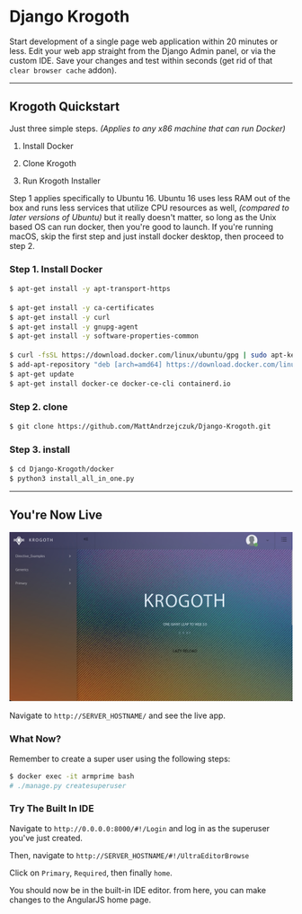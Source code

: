 # Django Krogoth

Start development of a single page web application within 20 minutes or less. Edit your web app straight from the Django Admin panel, or via the custom IDE. Save your changes and test within seconds (get rid of that `clear browser cache` addon).

----



## Krogoth Quickstart

Just three simple steps. *(Applies to any x86 machine that can run Docker)*


1. Install Docker

2. Clone Krogoth

3. Run Krogoth Installer


Step 1 applies specifically to Ubuntu 16. Ubuntu 16 uses less RAM out of the box and runs less services that utilize CPU resources as well, *(compared to later versions of Ubuntu)* but it really doesn't matter, so long as the Unix based OS can run docker, then you're good to launch. If you're running macOS, skip the first step and just install docker desktop, then proceed to step 2.

### Step 1. Install Docker

```bash
$ apt-get install -y apt-transport-https 

$ apt-get install -y ca-certificates 
$ apt-get install -y curl 
$ apt-get install -y gnupg-agent 
$ apt-get install -y software-properties-common

$ curl -fsSL https://download.docker.com/linux/ubuntu/gpg | sudo apt-key add -
$ add-apt-repository "deb [arch=amd64] https://download.docker.com/linux/ubuntu $(lsb_release -cs) stable"
$ apt-get update
$ apt-get install docker-ce docker-ce-cli containerd.io
```




### Step 2. clone

```bash
$ git clone https://github.com/MattAndrzejczuk/Django-Krogoth.git
```


### Step 3. install

```bash
$ cd Django-Krogoth/docker
$ python3 install_all_in_one.py
```
----


## You're Now Live

![alt text](https://raw.githubusercontent.com/MattAndrzejczuk/Django-Krogoth/master/krogoth.png)

Navigate to `http://SERVER_HOSTNAME/` and see the live app. 

### What Now?
Remember to create a super user using the following steps:
```bash
$ docker exec -it armprime bash
# ./manage.py createsuperuser
```

### Try The Built In IDE
Navigate to `http://0.0.0.0:8000/#!/Login` and log in as the superuser you've just created.

Then, navigate to `http://SERVER_HOSTNAME/#!/UltraEditorBrowse`

Click on `Primary`, `Required`, then finally `home`.

You should now be in the built-in IDE editor. from here, you can make changes to the AngularJS home page.
